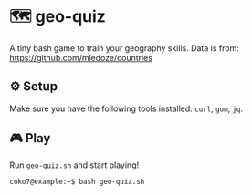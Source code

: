 # 🗺️ geo-quiz

A tiny bash game to train your geography skills.
Data is from: https://github.com/mledoze/countries

## ⚙️ Setup

Make sure you have the following tools installed: `curl`, `gum`, `jq`.

## 🎮 Play

Run `geo-quiz.sh` and start playing!
```console
coko7@example:~$ bash geo-quiz.sh
```
